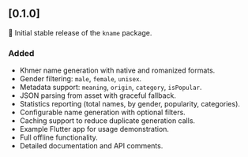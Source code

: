 ## [0.1.0] 

🎉 Initial stable release of the `kname` package.

### Added
- Khmer name generation with native and romanized formats.
- Gender filtering: `male`, `female`, `unisex`.
- Metadata support: `meaning`, `origin`, `category`, `isPopular`.
- JSON parsing from asset with graceful fallback.
- Statistics reporting (total names, by gender, popularity, categories).
- Configurable name generation with optional filters.
- Caching support to reduce duplicate generation calls.
- Example Flutter app for usage demonstration.
- Full offline functionality.
- Detailed documentation and API comments.


